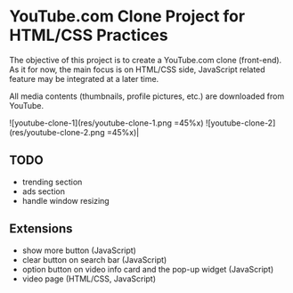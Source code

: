 # YouTube.com Clone Project for HTML/CSS Practices

The objective of this project is to create a YouTube.com clone (front-end). As it for now, the main focus is on HTML/CSS side, JavaScript related feature may be integrated at a later time.

All media contents (thumbnails, profile pictures, etc.) are downloaded from YouTube.

![youtube-clone-1](res/youtube-clone-1.png =45%x) ![youtube-clone-2](res/youtube-clone-2.png =45%x)|

## TODO

- trending section
- ads section
- handle window resizing

## Extensions

- show more button (JavaScript)
- clear button on search bar (JavaScript)
- option button on video info card and the pop-up widget (JavaScript)
- video page (HTML/CSS, JavaScript)

